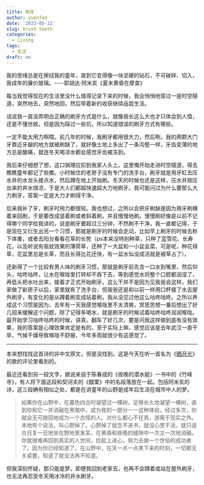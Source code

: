 ```yaml
---
title: 刷牙
author: yuanfan
date: '2023-05-22'
slug: brush teeth
categories:
  - Living
tags:
  - 生活
draft: no
---
```


我的思绪总是在擦拭我的童年，直到它变得像一块坚硬的钻石，不可破碎、切入，我成年的廉价玻璃。----耶胡达·阿米亥《夏末黄昏在摩查》

<!--more-->

每当我觉得现在的生活里没什么值得记录下来的时候，我会悄悄地穿过一座时空隧道，突然地去，突然地回，然后带着新的收获继续品尝生活。

话说我一直没弄明白正确的刷牙方式是什么，就像我长这么大也才只体会到人情，还是不懂世故。但是因为踩过一些坑，所以知道错误的刷牙方式有哪些。

一定不能太用力啊喂。前几年的时候，我刷牙都用很大力，然后咧，我的两颗大门牙靠近牙龈的地方就被刷缺了，就好像土地上多出了一条沟壑一样，牙齿变薄的地方总是酸痛，就连冬天喝凉水都会感觉牙齿被冻到。

我后来仔细想了想，这口锅理应扣到我家人头上。这里俺开始走进时空隧道，得去瞧瞧童年都记了些撒。小时候住的老房子没有专门的洗手台，刷牙就是用牙缸去压水井的水龙头接点水，然后蹲在地上开始刷。冬天的时候也还是这样，压水井按压出来的井水很凉，于是大人们都超快速超大力地刷牙。我可能问过为什么要那么大力刷牙，答案一定是大力才刷得干净。

后来我补了牙，刷牙时用力都很轻。我也想过，之所以会把牙刷缺是因为用牙刷横着来回刷，于是要改成竖着刷或者斜着刷，并且慢慢地刷。慢慢刷好像是以前不记得哪个同学给我讲的，说是刷牙要超过三分钟，不然刷不干净。我一直都记得，于是现在又衍生出另一个习惯，那就是刷牙的时候会走动，比如早上刷牙的时候去称下体重，或者去阳台看看花草的长势（ps本来没特别种草，只种了蓝雪花、长寿花，以及听说有驱蚊效果的薄荷草，还种了一大盆和一小盆韭菜，可是呢，种花得草，花盆里总是长草，而且长得比花还快，有一盆水仙没成活就是被草占了）。

还新得了一个比较有男人味的刷牙习惯，那就是刷牙前先含一口水到嘴里，然后仰头，咕咚咕咚，让水在喉咙里打转却不吞下去，等到感觉水将整个口腔都润湿了，再低头把水吐出来，接着才正式开始刷牙。这么干并不是因为见我爸会这样，我们家做了新房子以后，家里就有了洗手台，但我爸还是和以前一样用口杯接了水去屋外刷牙，有变化的是从蹲着刷变成站着刷，我从没见过他这么咕咚咕咚。之所以养成这个习惯是因为，去年有一天我感觉喉咙里不太清爽，冥思苦想一番后想出了好几招来缓解这个问题，除了记得多喝水，就是刷牙的时候试着咕咚咕咚润润喉咙。最开始学习咕咚咕咚的时候，讲真，翻车了好几次，要是问我这样做到底有没有效果，我的答案是心理效果肯定是有的，至于实际上嘛，感觉应该是去年武汉一直干旱，气候干燥导致喉咙不舒服，今年多雨就很少有这感觉了。

----

本来想找找这首诗的非中文原文，但是没找到。这是今天在听一首名为《[晒月光](https://y.music.163.com/m/song?app_version=8.9.40&id=1938248685&uct2=Ycwj9Vah6NF1lJTzLsS+1w%3D%3D&dlt=0846)》的歌的评论里看到的。

最近还看到另一段文字，据说来自于陈春成的《夜晚的潜水艇》一书中的《竹峰寺》，有人将下面这段和契诃夫的《醋栗》中的名段落放在一起。包括阿米亥的诗，这三段确有相似之处，都是在讲童年的山野是成年后生活在城市中人的梦。

>如果你在山野中，在暮色四合时凝望过一棵树，足够长久地凝望一棵树，直到你和它一并消融在黑暗中，成为夜的一部分一一这种体验，经过多次，你就会无可挽回地成为一个古怪的人。对什么都心不在焉，游离于现实之外。本地有个说法，叫心野掉了。心野掉了就念不进书，就没心思干活，就只适合日复一日地坐在野地里发呆，在黄昏和夜晚的缝隙中一次又一次地消融。你就很难再回到真实的人世间，捡起上进心，努力去做一个世俗的成功者了。因为你已经知道了，在山野中，在天一点一点黑下来的时刻，一切都无关紧要。知道了就没法再不知道。

但我深刻怀疑，那只能是梦。即便我回到老家去，也再不会蹲着或站在屋外刷牙，也无法再忍受冬天用冰冷的井水刷牙。
